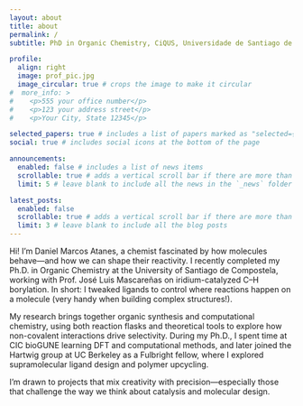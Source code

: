 ```yaml
---
layout: about
title: about
permalink: /
subtitle: PhD in Organic Chemistry, CiQUS, Universidade de Santiago de Compostela

profile:
  align: right
  image: prof_pic.jpg
  image_circular: true # crops the image to make it circular
#  more_info: >
#    <p>555 your office number</p>
#    <p>123 your address street</p>
#    <p>Your City, State 12345</p>

selected_papers: true # includes a list of papers marked as "selected={true}"
social: true # includes social icons at the bottom of the page

announcements:
  enabled: false # includes a list of news items
  scrollable: true # adds a vertical scroll bar if there are more than 3 news items
  limit: 5 # leave blank to include all the news in the `_news` folder

latest_posts:
  enabled: false
  scrollable: true # adds a vertical scroll bar if there are more than 3 new posts items
  limit: 3 # leave blank to include all the blog posts
---
```


Hi! I’m Daniel Marcos Atanes, a chemist fascinated by how molecules behave—and how we can shape their reactivity. I recently completed my Ph.D. in Organic Chemistry at the University of Santiago de Compostela, working with Prof. José Luis Mascareñas on iridium-catalyzed C–H borylation. In short: I tweaked ligands to control where reactions happen on a molecule (very handy when building complex structures!).

My research brings together organic synthesis and computational chemistry, using both reaction flasks and theoretical tools to explore how non-covalent interactions drive selectivity. During my Ph.D., I spent time at CIC bioGUNE learning DFT and computational methods, and later joined the Hartwig group at UC Berkeley as a Fulbright fellow, where I explored supramolecular ligand design and polymer upcycling.

I’m drawn to projects that mix creativity with precision—especially those that challenge the way we think about catalysis and molecular design.
